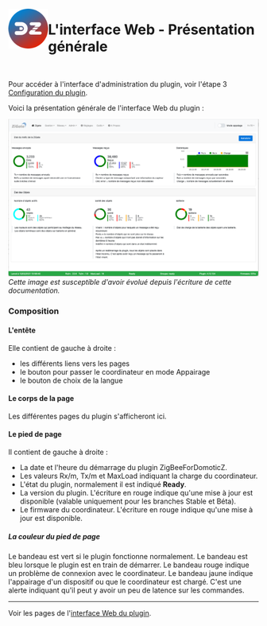 <a href="Home.md"><img align="left" width="80" height="80" src="../Images/logo_Z4D.png" alt="Logo"></a>

# L'interface Web - Présentation générale

</br>

Pour accéder à l'interface d'administration du plugin, voir l'étape 3 [Configuration du plugin](Plugin_Configuration.md).

Voici la présentation générale de l'interface Web du plugin :

![Tableau de bord du plugin](Images/FR_WebUI-Tableau-de-bord.png)
*Cette image est susceptible d'avoir évolué depuis l'écriture de cette documentation.*

### Composition

#### L'entête

Elle contient de gauche à droite :
* les différents liens vers les pages
* le bouton pour passer le coordinateur en mode Appairage
* le bouton de choix de la langue

#### Le corps de la page

Les différentes pages du plugin s'afficheront ici.

#### Le pied de page

Il contient de gauche à droite :
* La date et l'heure du démarrage du plugin ZigBeeForDomoticZ.
* Les valeurs Rx/m, Tx/m et MaxLoad indiquant la charge du coordinateur.
* L'état du plugin, normalement il est indiqué __Ready__.
* La version du plugin. L'écriture en rouge indique qu'une mise à jour est disponible (valable uniquement pour les branches Stable et Béta).
* Le firmware du coordinateur. L'écriture en rouge indique qu'une mise à jour est disponible.

##### La couleur du pied de page

Le bandeau est vert si le plugin fonctionne normalement.
Le bandeau est bleu lorsque le plugin est en train de démarrer.
Le bandeau rouge indique un problème de connexion avec le coordinateur.
Le bandeau jaune indique l'appairage d'un dispositif ou que le coordinateur est chargé. C'est une alerte indiquant qu'il peut y avoir un peu de latence sur les commandes.

------------------------------------------------
Voir les pages de l'[interface Web du plugin](Home.md#linterface-web-du-plugin).
